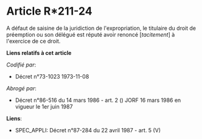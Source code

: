 # Article R*211-24

A défaut de saisine de la juridiction de l'expropriation, le titulaire du droit de préemption ou son délégué est réputé avoir
renoncé [*tacitement*] à l'exercice de ce droit.

**Liens relatifs à cet article**

_Codifié par_:

  - Décret n°73-1023 1973-11-08

_Abrogé par_:

  - Décret n°86-516 du 14 mars 1986 - art. 2 () JORF 16 mars 1986 en vigueur le 1er juin 1987

**Liens**:

  - SPEC_APPLI: Décret n°87-284 du 22 avril 1987 - art. 5 (V)
